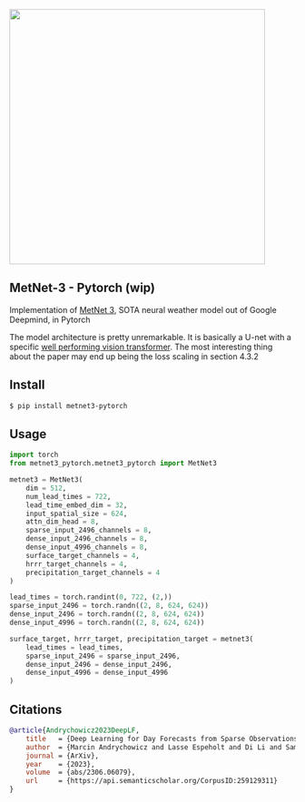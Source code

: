 <img src="./metnet3.png" width="450px"></img>

## MetNet-3 - Pytorch (wip)

Implementation of <a href="https://blog.research.google/2023/11/metnet-3-state-of-art-neural-weather.html">MetNet 3</a>, SOTA neural weather model out of Google Deepmind, in Pytorch

The model architecture is pretty unremarkable. It is basically a U-net with a specific <a href="https://arxiv.org/abs/2204.01697">well performing vision transformer</a>. The most interesting thing about the paper may end up being the loss scaling in section 4.3.2


## Install

```bash
$ pip install metnet3-pytorch
```

## Usage

```python
import torch
from metnet3_pytorch.metnet3_pytorch import MetNet3

metnet3 = MetNet3(
    dim = 512,
    num_lead_times = 722,
    lead_time_embed_dim = 32,
    input_spatial_size = 624,
    attn_dim_head = 8,
    sparse_input_2496_channels = 8,
    dense_input_2496_channels = 8,
    dense_input_4996_channels = 8,
    surface_target_channels = 4,
    hrrr_target_channels = 4,
    precipitation_target_channels = 4
)

lead_times = torch.randint(0, 722, (2,))
sparse_input_2496 = torch.randn((2, 8, 624, 624))
dense_input_2496 = torch.randn((2, 8, 624, 624))
dense_input_4996 = torch.randn((2, 8, 624, 624))

surface_target, hrrr_target, precipitation_target = metnet3(
    lead_times = lead_times,
    sparse_input_2496 = sparse_input_2496,
    dense_input_2496 = dense_input_2496,
    dense_input_4996 = dense_input_4996
)
```

## Citations

```bibtex
@article{Andrychowicz2023DeepLF,
    title   = {Deep Learning for Day Forecasts from Sparse Observations},
    author  = {Marcin Andrychowicz and Lasse Espeholt and Di Li and Samier Merchant and Alexander Merose and Fred Zyda and Shreya Agrawal and Nal Kalchbrenner},
    journal = {ArXiv},
    year    = {2023},
    volume  = {abs/2306.06079},
    url     = {https://api.semanticscholar.org/CorpusID:259129311}
}
```
